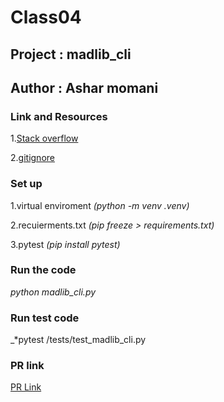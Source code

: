 # Class04

## Project : madlib_cli 

## Author : Ashar momani 

### Link and Resources 

1.[Stack overflow](https://stackoverflow.com/questions/24114676/git-error-failed-to-push-some-refs-to-remote)


2.[gitignore](https://www.toptal.com/developers/gitignore)


### Set up 

1.virtual enviroment _*(python -m venv .venv)*_

2.recuierments.txt _*(pip freeze > requirements.txt)*_

3.pytest _*(pip install pytest)*_

### Run the code 

_*python madlib_cli.py*_

### Run test code 

_*pytest /tests/test_madlib_cli.py

### PR link 
[PR Link](https://github.com/Ashar121299/madlib-cli/pull/1)
